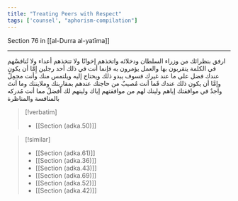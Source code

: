 ```yaml
---
title: "Treating Peers with Respect"
tags: ['counsel', "aphorism-compilation"]
---
```


 Section 76 in [[al-Durra al-yatīma]]

---
ارفق بنظرائك من وزراء السلطان ودخلائه واتخذهم إخوانًا ولا تتخذهم أعداء ولا تُنافسْهم في الكلمة يتقربون بها والعمل يؤمرون به فإنما أنت في ذلك أحد رجلين إِمَّا أن يكون عندك فضل على ما عند غيرك فسوف يبدو ذلك ويحتاج إليه ويلتمس منك وأنت مجمِلٌ وإمَّا أن يكون ذلك عندك فَما أنت مُصيبٌ من حاجتك عندهم بمقاربتك وملاينتك وما أنتَ واجدٌ في موافقتك إياهم ولينك لهم من موافقتهم إياك ولينهم لك أفضلُ مما أنت مُدركه بالمنافسة والمناظرة

> [!verbatim]
> - [[Section (adka.50)]]

> [!similar]
> - [[Section (adka.61)]]
> - [[Section (adka.36)]]
> - [[Section (adka.43)]]
> - [[Section (adka.69)]]
> - [[Section (adka.52)]]
> - [[Section (adka.42)]]
